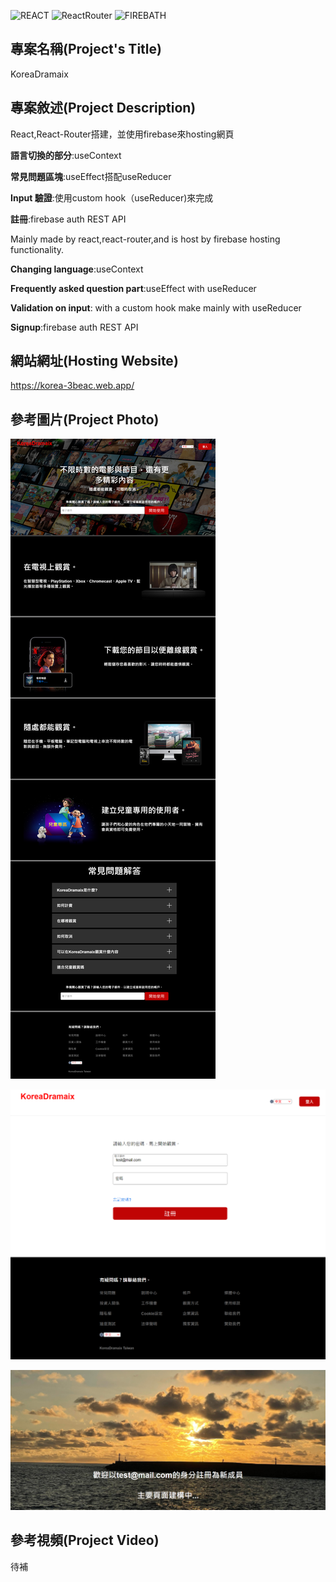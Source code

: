 ![REACT](https://img.shields.io/badge/-React-blue)
![ReactRouter](https://img.shields.io/badge/-ReactRouter-ff69b4)
![FIREBATH](https://img.shields.io/badge/-FirebaseAuthRESTAPI-RED)


## 專案名稱(Project's Title)

KoreaDramaix

## 專案敘述(Project Description)


React,React-Router搭建，並使用firebase來hosting網頁<br>

**語言切換的部分**:useContext<br>

**常見問題區塊**:useEffect搭配useReducer<br>

**Input 驗證**:使用custom hook（useReducer)來完成<br>

**註冊**:firebase auth REST API


Mainly made by react,react-router,and is host by firebase hosting functionality.<br>

**Changing language**:useContext<br>

**Frequently asked question part**:useEffect with useReducer<br>

**Validation on input**: with a custom hook make mainly with useReducer<br>

**Signup**:firebase auth REST API


## 網站網址(Hosting Website)

https://korea-3beac.web.app/


## 參考圖片(Project Photo)

![PROJECT PHOTO](https://github.com/Razieldu/KoreaDramaix/raw/main/projectPhoto/korea-3beac.web.app1.png)

![PROJECT PHOTO](https://github.com/Razieldu/KoreaDramaix/raw/main/projectPhoto/korea-3beac.web.app2.png)

![PROJECT PHOTO](https://github.com/Razieldu/KoreaDramaix/raw/main/projectPhoto/korea-3beac.web.app3.png)


## 參考視頻(Project Video)

待補